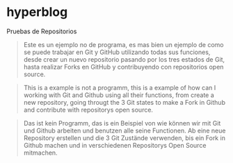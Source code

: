 # hyperblog
Pruebas de Repositorios

> Este es un ejemplo no de programa, es mas bien un ejemplo de como se puede trabajar en Git y GitHub utilizando todas sus funciones, desde crear un nuevo repositorio pasando por los tres estados de Git, hasta realizar Forks en GitHub y contribuyendo con repositorios open source.

> This is a example is not a programm, this is a example of how can I working with Git and Github using all their functions, from create a new repository, going througt the 3 Git states to make a Fork in Github and contribute with repositorys open source.

> Das ist kein Programm, das is ein Beispiel von wie können wir mit Git und Github arbeiten und benutzen alle seine Functionen. Ab eine neue Repository erstellen und die 3 Git Zustände verwenden, bis ein Fork in Github machen und in verschiedenen Repositorys Open Source mitmachen.
